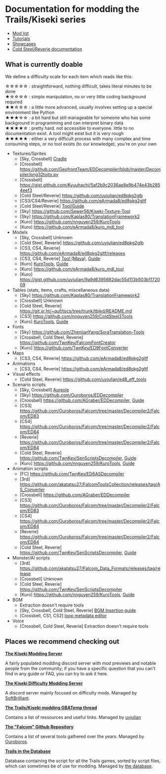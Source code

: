 # Documentation for modding the Trails/Kiseki series

- [Mod list](Released-Mods.md)
- [Tutorials](tutorials)
- [Showcases](Mod-Showcases.md)
- [Cold Steel/Reverie documentation](cold-steel)

## What is currently doable
We define a difficulty scale for each item which reads like this:

☆☆☆☆☆ : straightforward, nothing difficult, takes literal minutes to be done\
★☆☆☆☆ : simple manipulation, no or very little coding background required\
★★☆☆☆ : a little more advanced, usually involves setting up a special environment like Python\
★★★☆☆ : a bit hard but still manageable for someone who has some background in programming and can interpret binary data\
★★★★☆ : pretty hard. not accessible to everyone. little to no documentation exist. A tool might exist but it is very rough\
★★★★★ : either a very difficult process with many complex and time consuming steps, or no tool exists (to our knowledge), you're on your own

- Textures/Sprites
  - [Sky, Crossbell] [Cradle](https://github.com/Kyuuhachi/Aureole)
  - [Crossbell] https://github.com/GeofrontTeam/EDDecompiler/blob/master/Decompiler/png32toitx.py
  - [Crossbell] https://gist.github.com/Kyuuhachi/5af2b9c2036ae8e9b474e43b2854eef3
  - [Cold Steel/Reverie] https://github.com/uyjulian/ed8pkg2glb
  - [CS3/CS4/Reverie] https://github.com/eArmada8/ed8pkg2gltf
  - [Cold Steel/Reverie] [Tool/Guide](https://forums.dolphin-emu.org/Thread-custom-texture-tool-ps-v50-2?pid=482262#pid482262)
  - [Sky] https://github.com/Sewer56/Kiseki-Texture-Tool
  - [Sky] https://github.com/Kaplas80/TranslationFramework2
  - [Kuro] https://github.com/nnguyen259/KuroTools
  - [Kuro] https://github.com/eArmada8/kuro_mdl_tool
- Models
  - [Sky, Crossbell] Unknown
  - [Cold Steel, Reverie] https://github.com/uyjulian/ed8pkg2glb
  - [CS3, CS4, Reverie] https://github.com/eArmada8/ed8pkg2gltf/releases
  - [CS3, CS4, Reverie] [Tool (Maya)](https://github.com/Trails-Research-Group/Doc/releases/tag/v0.0), [Guide](tutorials/Import-custom-models-to-Cold-Steel-IV.md)
  - [Kuro] [KuroTools](https://github.com/nnguyen259/KuroTools), [Guide](tutorials/Import-custom-models-to-Kuro-no-Kiseki.md)
  - [Kuro] https://github.com/eArmada8/kuro_mdl_tool
  - [Kuro] https://gist.github.com/uyjulian/9a9d6395682dac55d113b503b1172009
- Tables (stats, items, crafts, miscellaneous data)
  - [Sky] https://github.com/Kaplas80/TranslationFramework2
  - [Crossbell] Unknown
  - [Cold Steel, Reverie] https://git.sr.ht/~quf/tocs/tree/trunk/tbled/README.md
  - [CS3] https://github.com/nnguyen259/ColdSteel3Tools
  - [Kuro] [KuroTools](https://github.com/nnguyen259/KuroTools), [Guide](https://docs.google.com/document/d/19ajbTZzda54i5xZWDLXOq0oOVQrhJYXU9rmgz3Ya3Bc/edit#heading=h.805f9xdpyhea)
- Fonts
  - [Sky] https://github.com/ZhenjianYang/SoraTranslation-Tools
  - [Crossbell, Cold Steel, Reverie] https://github.com/TwnKey/FalcomFontCreator
  - [Kuro] https://github.com/TwnKey/ED9FontConverter
- Maps
  - [CS3, CS4, Reverie] https://github.com/eArmada8/ed8pkg2gltf
- Animations
  - [CS3, CS4, Reverie] https://github.com/eArmada8/ed8pkg2gltf
- Visual effects
  - [Cold Steel, Reverie] https://github.com/uyjulian/ed8_eff_tools
- Scenario scripts
  - [Sky, Crossbell] [Aureole](https://github.com/Kyuuhachi/Aureole)
  - [Sky] https://github.com/Ouroboros/EDDecompiler
  - [Crossbell] https://github.com/AGraber/EDDecompiler, [Guide](https://docs.google.com/document/d/1Nflb-dBPLLl0yWwk3MJTo0UxNyRPZDgy5zPanSrtotM/edit)
  - [CS3] https://github.com/Ouroboros/Falcom/tree/master/Decompiler2/Falcom/ED83
  - [CS4] https://github.com/Ouroboros/Falcom/tree/master/Decompiler2/Falcom/ED84
  - [Reverie] https://github.com/Ouroboros/Falcom/tree/master/Decompiler2/Falcom/ED84
  - [Cold Steel, Reverie] https://github.com/TwnKey/SenScriptsDecompiler, [Guide](https://docs.google.com/document/d/1YVjFSkPsj9M0UgsI6_de4TSz35MeL_rGuhSQDtRTXxw/edit)
  - [Kuro] https://github.com/nnguyen259/KuroTools, [Guide](https://docs.google.com/document/d/19ajbTZzda54i5xZWDLXOq0oOVQrhJYXU9rmgz3Ya3Bc/edit?usp=sharing)
- Animation scripts
  - [FC] https://github.com/TwnKey/ED6ASDecompiler
  - [3rd] https://github.com/akatatsu27/FalcomToolsCollection/releases/tag/AS_Converter
  - [Crossbell] https://github.com/AGraber/EDDecompiler
  - [CS3] https://github.com/Ouroboros/Falcom/tree/master/Decompiler2/Falcom/ED83
  - [CS4] https://github.com/Ouroboros/Falcom/tree/master/Decompiler2/Falcom/ED84
  - [Reverie] https://github.com/Ouroboros/Falcom/tree/master/Decompiler2/Falcom/ED84
  - [Cold Steel, Reverie] https://github.com/TwnKey/SenScriptsDecompiler, [Guide](https://docs.google.com/document/d/1YVjFSkPsj9M0UgsI6_de4TSz35MeL_rGuhSQDtRTXxw/edit)
- Monster/AI scripts
  - [3rd] https://github.com/akatatsu27/Falcom_Data_Formats/releases/tag/release
  - [Crossbell] Unknown
  - [Cold Steel, Reverie] https://github.com/TwnKey/SenScriptsDecompiler
  - [Kuro] https://github.com/nnguyen259/KuroTools, [Guide](https://docs.google.com/document/d/1ofetrdRn3BY8GIqfnzWrutw9MnyNEfLYZ6NOgxZzg8A/edit)
- BGM
  - Extraction doesn't require tools
  - [Sky, Crossbell, Cold Steel, Reverie] [BGM Insertion guide](tutorials/Extract-and-replace-BGM.md)
  - [Crossbell, CS1, CS2] [loop metadata editor](https://git.sr.ht/~quf/trails-ost-tool)
- Voice
  - [Crossbell, Cold Steel, Reverie] Extraction doesn't require tools


## Places we recommend checking out
**[The Kiseki Modding Server](https://discord.gg/wYkWS33NQt)**

A fairly populated modding discord server with mod previews and notable people from the community; if you have a specific question that you can't find in any guide or FAQ, you can try to ask it here.

**[The Kiseki Difficulty Modding Server](https://discord.gg/EHhzrFGaRp)**

A discord server mainly focused on difficulty mods. Managed by [SoftBrilliant](https://github.com/SoftBrilliant).

**[The Trails/Kiseki modding GBATemp thread](https://gbatemp.net/threads/trails-kiseki-modding.476713/)**

Contains a list of ressources and useful links. Managed by [uyjulian](https://github.com/uyjulian)

**[The "Falcom" Github Repository](https://github.com/Ouroboros/Falcom)**

Contains a list of several tools gathered over the years. Managed by [Ouroboros](https://github.com/Ouroboros).

**[Trails in the Database](https://trailsinthedatabase.com/)**

Database containing the script for all the Trails games, sorted by script files, which can sometimes be of use for modding. Managed by [the database](https://github.com/the-database).
